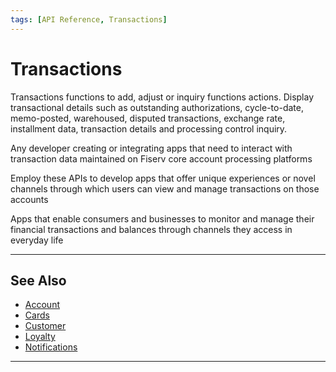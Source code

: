 ```yaml
---
tags: [API Reference, Transactions]
---
```


# Transactions

Transactions functions to add, adjust or inquiry functions actions.  Display transactional details such as  outstanding authorizations, cycle-to-date, memo-posted, warehoused, disputed transactions, exchange rate, installment data, transaction details and processing control inquiry.

<!--
type: tab
titles: Who is it for, How is it used, Potential uses
-->

Any developer creating or integrating apps that need to interact with transaction data maintained on Fiserv core account processing platforms

<!--
type: tab
-->

Employ these APIs to develop apps that offer unique experiences or novel channels through which users can view and manage transactions on those accounts

<!--
type: tab
-->

Apps that enable consumers and businesses to monitor and manage their financial transactions and balances through channels they access in everyday life

<!-- type: tab-end -->

---

## See Also

- [Account](?path=docs/english/api-reference/1-account.md)
- [Cards](?path=docs/english/api-reference/2-cards.md)
- [Customer](?path=docs/english/api-reference/3-customer.md)
- [Loyalty](?path=docs/english/api-reference/4-loyalty.md)
- [Notifications ](?path=docs/english/api-reference/5-notifications.md)

---
